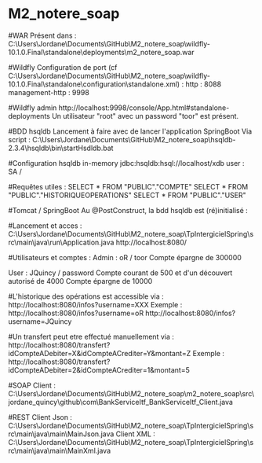 # M2_notere_soap


#WAR
Présent dans :
C:\Users\Jordane\Documents\GitHub\M2_notere_soap\wildfly-10.1.0.Final\standalone\deployments\m2_notere_soap.war

#Wildfly
Configuration de port (cf C:\Users\Jordane\Documents\GitHub\M2_notere_soap\wildfly-10.1.0.Final\standalone\configuration\standalone.xml) :
http : 8088
management-http : 9998

#Wildfly admin
http://localhost:9998/console/App.html#standalone-deployments
Un utilisateur "root" avec un password "toor" est présent.


#BDD hsqldb
Lancement à faire avec de lancer l'application SpringBoot
Via script :
C:\Users\Jordane\Documents\GitHub\M2_notere_soap\hsqldb-2.3.4\hsqldb\bin\startHsdldb.bat

#Configuration hsqldb in-memory
jdbc:hsqldb:hsql://localhost/xdb
user : SA / 

#Requêtes utiles :
SELECT * FROM "PUBLIC"."COMPTE"
SELECT * FROM "PUBLIC"."HISTORIQUEOPERATIONS"
SELECT * FROM "PUBLIC"."USER"

#Tomcat / SpringBoot
Au @PostConstruct, la bdd hsqldb est (ré)initialisé :

#Lancement et acces :
C:\Users\Jordane\Documents\GitHub\M2_notere_soap\TpIntergicielSpring\src\main\java\run\Application.java
http://localhost:8080/

#Utilisateurs et comptes :
Admin : oR / toor
Compte épargne de 300000

User : JQuincy / password
Compte courant de 500 et d'un découvert autorisé de 4000
Compte épargne de 10000

#L'historique des opérations est accessible via :
http://localhost:8080/infos?username=XXX
Exemple :
http://localhost:8080/infos?username=oR
http://localhost:8080/infos?username=JQuincy

#Un transfert peut etre effectué manuellement via :
http://localhost:8080/transfert?idCompteADebiter=X&idCompteACrediter=Y&montant=Z
Exemple :
http://localhost:8080/transfert?idCompteADebiter=2&idCompteACrediter=1&montant=5

#SOAP
Client :
C:\Users\Jordane\Documents\GitHub\M2_notere_soap\m2_notere_soap\src\jordane_quincy\github\com\BankServiceItf_BankServiceItf_Client.java

#REST
Client Json :
C:\Users\Jordane\Documents\GitHub\M2_notere_soap\TpIntergicielSpring\src\main\java\main\MainJson.java
Client XML :
C:\Users\Jordane\Documents\GitHub\M2_notere_soap\TpIntergicielSpring\src\main\java\main\MainXml.java

